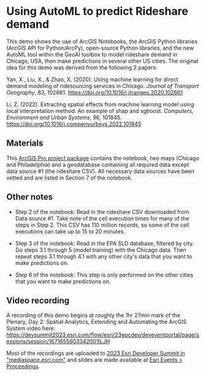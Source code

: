 # Using AutoML to predict Rideshare demand

This demo shows the use of ArcGIS Notebooks, the ArcGIS Python libraries (ArcGIS API for Python/ArcPy), open-source Python libraries, and the new AutoML tool within the GeoAI toolbox to model rideshare demand in Chicago, USA, then make predictions in several other US cities.  The original idea for this demo was derived from the following 2 papers:

Yan, X., Liu, X., & Zhao, X. (2020). Using machine learning for direct demand modeling of ridesourcing services in Chicago. _Journal of Transport Geography_, 83, 102661. https://doi.org/10.1016/j.jtrangeo.2020.102661

Li, Z. (2022). Extracting spatial effects from machine learning model using local interpretation method: An example of shap and xgboost. _Computers, Environment and Urban Systems_, 96, 101845. https://doi.org/10.1016/j.compenvurbsys.2022.101845

## Materials

This [ArcGIS Pro project package](https://esriis-my.sharepoint.com/:u:/r/personal/nich7905_esri_com/Documents/DevSummit2023_AutoML_PlenaryDemo_April2023.ppkx?csf=1&web=1&e=Kyiidn) contains the notebook, two maps (Chicago and Philadelphia) and a geodatabase containing all required data except data source #1 (the rideshare CSV).  All necessary data sources have been vetted and are listed in Section 7 of the notebook.

## Other notes

 - Step 2 of the notebook: Read in the rideshare CSV downloaded from Data source #1.  Take note of the cell execution times for many of the steps in Step 2.  This CSV has 110 million records, so some of the cell executions can take up to 15 to 20 minutes.

 - Step 3 of the notebook: Read in the EPA SLD database, filtered by city.  Do steps 3.1 through 5 (model training) with the Chicago data.  Then repeat steps 3.1 through 4.1 with any other city's data that you want to make predictions on.

- Step 6 of the notebook: This step is only performed on the other cities that you want to make predictions on.

## Video recording

A recording of this demo begins at roughly the 1hr 27min mark of the Plenary, Day 2: Spatial Analytics, Extending and Automating the ArcGIS System video here: https://devsummit2023.esri.com/flow/esri/23epcdev/deveventportal/page/sessions/session/1671655603342001ILJH

Most of the recordings are uploaded to [2023 Esri Developer Summit in "mediaspace.esri.com"](https://mediaspace.esri.com/channel/2023%2BEsri%2BDeveloper%2BSummit/292702072) and slides are made available at [Esri Events > Proceedings](https://www.esri.com/en-us/about/events/index/proceedings).
